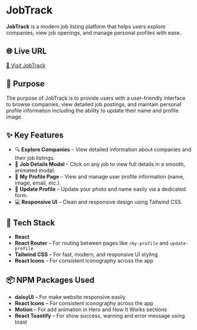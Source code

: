 # JobTrack

**JobTrack** is a modern job listing platform that helps users explore companies, view job openings, and manage personal profiles with ease.

## 🌐 Live URL

[🔗 Visit JobTrack](https://sarfaraz-akram-assignment-9.netlify.app/)

## 🎯 Purpose

The purpose of JobTrack is to provide users with a user-friendly interface to browse companies, view detailed job postings, and maintain personal profile information including the ability to update their name and profile image.

## ✨ Key Features

- 🔍 **Explore Companies** – View detailed information about companies and their job listings.
- 📝 **Job Details Modal** – Click on any job to view full details in a smooth, animated modal.
- 👤 **My Profile Page** – View and manage user profile information (name, image, email, etc.).
- 🔄 **Update Profile** – Update your photo and name easily via a dedicated form.
- 💻 **Responsive UI** – Clean and responsive design using Tailwind CSS.

## 🚀 Tech Stack

- **React**
- **React Router** – For routing between pages like `/my-profile` and `update-profile`
- **Tailwind CSS** – For fast, modern, and responsive UI styling
- **React Icons** – For consistent iconography across the app

## 📦 NPM Packages Used

- **daisyUI** – For make website responsive easily
- **React Icons** – For consistent iconography across the app
- **Motion** – For add animation in Hero and How It Works sections
- **React Toastify** – For show success, warning and error message using toast